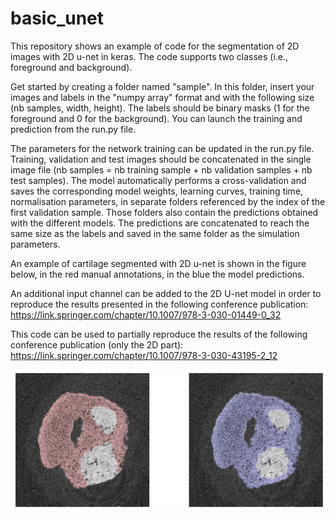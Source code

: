 # basic_unet

This repository shows an example of code for the segmentation of 2D images with 2D u-net in keras. The code supports two classes (i.e., foreground and background).

Get started by creating a folder named "sample". In this folder, insert your images and labels in the "numpy array" format and with the following size (nb samples, width, height). The labels should be binary masks (1 for the foreground and 0 for the background). You can launch the training and prediction from the run.py file.

The parameters for the network training can be updated in the run.py file. Training, validation and test images should be concatenated in the single image file (nb samples = nb training sample + nb validation samples + nb test samples). The model automatically performs a cross-validation and saves the corresponding model weights, learning curves, training time, normalisation parameters, in separate folders referenced by the index of the first validation sample. Those folders also contain the predictions obtained with the different models. The predictions are concatenated to reach the same size as the labels and saved in the same folder as the simulation parameters. 

An example of cartilage segmented with 2D u-net is shown in the figure below, in the red manual annotations, in the blue the model predictions.

An additional input channel can be added to the 2D U-net model in order to reproduce the results presented in the following conference publication: https://link.springer.com/chapter/10.1007/978-3-030-01449-0_32

This code can be used to partially reproduce the results of the following conference publication (only the 2D part): https://link.springer.com/chapter/10.1007/978-3-030-43195-2_12

![alt text](cartilage_segmentation.PNG)
